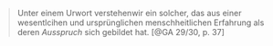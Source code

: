 > Unter einem Urwort verstehenwir ein solcher, das aus einer wesentlcihen und ursprünglichen menschheitlichen Erfahrung als deren _Ausspruch_ sich gebildet hat. [@GA 29/30, p. 37]